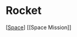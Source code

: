 # Rocket

[[Space]] [[Space Mission]]

[//begin]: # "Autogenerated link references for markdown compatibility"
[space]: space "Space"
[space-mission]: space-mission "Space Mission"
[//end]: # "Autogenerated link references"